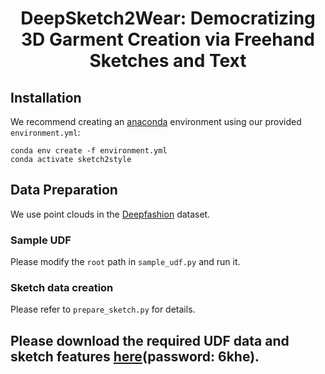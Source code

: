 <p align="center">
<h1 align="center">DeepSketch2Wear: Democratizing 3D Garment Creation via Freehand Sketches and Text</h1>

## Installation

We recommend creating an [anaconda](https://www.anaconda.com/) environment using our provided `environment.yml`:

```
conda env create -f environment.yml
conda activate sketch2style
```

## Data Preparation

We use point clouds in the [Deepfashion]([https://mmlab.ie.cuhk.edu.hk/projects/DeepFashion.html](https://github.com/GAP-LAB-CUHK-SZ/deepFashion3D)) dataset.

### Sample UDF

Please modify the `root` path in `sample_udf.py` and run it.

### Sketch data creation
Please refer to  `prepare_sketch.py` for details.

Please download the required UDF data and sketch features [here](https://pan.baidu.com/s/14_Pb6QocmB_Y8-FqXNTKjg)(password: 6khe). 
---
